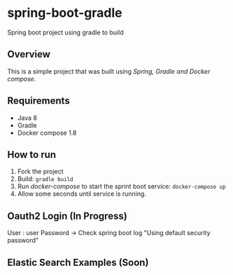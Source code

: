 # spring-boot-gradle
Spring boot project using gradle to build

## Overview
This is a simple project that was built using *Spring, Gradle and Docker compose*.

## Requirements
* Java 8
* Gradle
* Docker compose 1.8

## How to run
1. Fork the project
2. Build: `gradle build`
4. Run *docker-compose* to start the sprint boot service: `docker-compose up`
5. Allow some seconds until service is running.

## Oauth2 Login (In Progress)
User : user
Password -> Check spring boot log "Using default security password"

## Elastic Search Examples (Soon)
